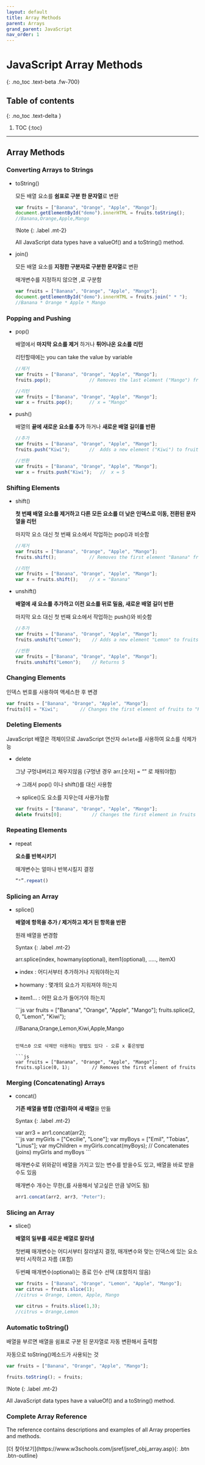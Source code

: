 ```yaml
---
layout: default
title: Array Methods
parent: Arrays
grand_parent: JavaScript
nav_order: 1
---
```


# JavaScript Array Methods
{: .no_toc .text-beta .fw-700}

## Table of contents
{: .no_toc .text-delta }

1. TOC
{:toc}

---

## Array Methods

### Converting Arrays to Strings

* toString() 

    모든 배열 요소를 **쉼표로 구분 한 문자열**로 변환

    ```js
    var fruits = ["Banana", "Orange", "Apple", "Mango"];
    document.getElementById("demo").innerHTML = fruits.toString();
    //Banana,Orange,Apple,Mango
    ```
    
    !Note
    {: .label .mt-2}
    <div class="code-example" markdown="1">
    All JavaScript data types have a valueOf() and a toString() method.
    </div>
    
* join() 

    모든 배열 요소를 **지정한 구분자로 구분한 문자열**로 변환

    매개변수를 지정하지 않으면 ,로 구분함
	
	```js
    var fruits = ["Banana", "Orange", "Apple", "Mango"];
    document.getElementById("demo").innerHTML = fruits.join(" * ");
    //Banana * Orange * Apple * Mango
    ```

### Popping and Pushing

* pop()

    배열에서 **마지막 요소를 제거** 하거나 **튀어나온 요소를 리턴**

	리턴할때에는 you can take the value by variable
    
    ```js
    //제거
    var fruits = ["Banana", "Orange", "Apple", "Mango"];
    fruits.pop();              // Removes the last element ("Mango") from fruits

    //리턴
    var fruits = ["Banana", "Orange", "Apple", "Mango"];
    var x = fruits.pop();      // x = "Mango"
    ```
    
* push() 

    배열의 **끝에 새로운 요소를 추가** 하거나 **새로운 배열 길이를 반환**

    ```js
    //추가
    var fruits = ["Banana", "Orange", "Apple", "Mango"];
    fruits.push("Kiwi");       //  Adds a new element ("Kiwi") to fruits

    //반환
    var fruits = ["Banana", "Orange", "Apple", "Mango"];
    var x = fruits.push("Kiwi");   //  x = 5
    ```

### Shifting Elements

* shift() 

    **첫 번째 배열 요소를 제거하고 다른 모든 요소를 더 낮은 인덱스로 이동, 전환된 문자열을 리턴** 

    마지막 요소 대신 첫 번째 요소에서 작업하는 pop()과 비슷함
    
    ```js
    //제거
    var fruits = ["Banana", "Orange", "Apple", "Mango"];
    fruits.shift();            // Removes the first element "Banana" from fruits

    //리턴
    var fruits = ["Banana", "Orange", "Apple", "Mango"];
    var x = fruits.shift();    // x = "Banana"
    ```
    
* unshift()

    **배열에 새 요소를 추가하고 이전 요소를 뒤로 밀음, 새로운 배열 길이 반환**

    마지막 요소 대신 첫 번째 요소에서 작업하는 push()와 비슷함

    ```js
    //추가
    var fruits = ["Banana", "Orange", "Apple", "Mango"];
    fruits.unshift("Lemon");    // Adds a new element "Lemon" to fruits

    //반환
    var fruits = ["Banana", "Orange", "Apple", "Mango"];
    fruits.unshift("Lemon");    // Returns 5
    ```

### Changing Elements

인덱스 번호를 사용하여 액세스한 후 변경

```js
var fruits = ["Banana", "Orange", "Apple", "Mango"];
fruits[0] = "Kiwi";        // Changes the first element of fruits to "Kiwi"
```

### Deleting Elements 

JavaScript 배열은 객체이므로 JavaScript 연산자 `delete`를 사용하여 요소를 삭제가능

* delete

    그냥 구멍내버리고 채우지않음 (구멍낸 경우 arr.[숫자] = “” 로 채워야함)

    &#8594; 그래서 pop() 이나 shift()를 대신 사용함

    &#8594; splice()도 요소를 지우는데 사용가능함

    ```js
    var fruits = ["Banana", "Orange", "Apple", "Mango"];
    delete fruits[0];           // Changes the first element in fruits to undefined
    ```

### Repeating Elements

* repeat 

    **요소를 반복시키기**
    
    매개변수는 얼마나 반복시킬지 결정

    ```js
    “*”.repeat()
    ```

### Splicing an Array

* splice()

    **배열에 항목을 추가 / 제거하고 제거 된 항목을 반환**
    
    원래 배열을 변경함
    
    Syntax
    {: .label .mt-2}
    <div class="code-example" markdown="1">
    arr.splice(index, howmany(optional), item1(optional), ....., itemX)
    
    &#9656; index : 어디서부터 추가하거나 지워야하는지
    
    &#9656; howmany : 몇개의 요소가 지워져야 하는지
    
    &#9656; item1... : 어떤 요소가 들어가야 하는지
    </div>
    ```js
    var fruits = ["Banana", "Orange", "Apple", "Mango"];
    fruits.splice(2, 0, "Lemon", "Kiwi");

    //Banana,Orange,Lemon,Kiwi,Apple,Mango
    ```
    
    인덱스0 으로 삭제만 이용하는 방법도 있다 - 오류 x 좋은방법
    
    ```js
	var fruits = ["Banana", "Orange", "Apple", "Mango"];
	fruits.splice(0, 1);        // Removes the first element of fruits
    ```

### Merging (Concatenating) Arrays

* concat()

    **기존 배열을 병합 (연결)하여 새 배열**을 만듦
    
    Syntax
    {: .label .mt-2}
    <div class="code-example" markdown="1">
    var arr3 = arr1.concat(arr2);
    </div>
    ```js
    var myGirls = ["Cecilie", "Lone"];
	var myBoys = ["Emil", "Tobias", "Linus"];
	var myChildren = myGirls.concat(myBoys);   
    // Concatenates (joins) myGirls and myBoys
    ```
    
    매개변수로 위와같이 배열을 가지고 있는 변수를 받을수도 있고, 배열을 바로 받을수도 있음
    
    매개변수 개수는 무한(,를 사용해서 넣고싶은 만큼 넣어도 됨)
    
    ```js
    arr1.concat(arr2, arr3, "Peter");
    ```

### Slicing an Array

* slice()

    **배열의 일부를 새로운 배열로 잘라냄**
    
    첫번째 매개변수는 어디서부터 잘라낼지 결정, 매개변수와 맞는 인덱스에 있는 요소부터 시작하고 자름 (포함)
    
    두번째 매개변수(optional)는 종료 인수 선택 (포함하지 않음)
    
    ```js
    var fruits = ["Banana", "Orange", "Lemon", "Apple", "Mango"];
    var citrus = fruits.slice(1);
    //citrus = Orange, Lemon, Apple, Mango

    var citrus = fruits.slice(1,3);
    //citrus = Orange,Lemon
    ```
  
### Automatic toString()

배열을 부르면 배열을 쉼표로 구분 된 문자열로 자동 변환해서 출력함

자동으로 toString()메소드가 사용되는 것

```js
var fruits = ["Banana", "Orange", "Apple", "Mango"];

fruits.toString(); = fruits;
```

!Note
{: .label .mt-2}
<div class="code-example" markdown="1">
All JavaScript data types have a valueOf() and a toString() method.
</div>

### Complete Array Reference

The reference contains descriptions and examples of all Array properties and methods.

<span class="fs-2">
[더 찾아보기](https://www.w3schools.com/jsref/jsref_obj_array.asp){: .btn  .btn-outline}
</span>

